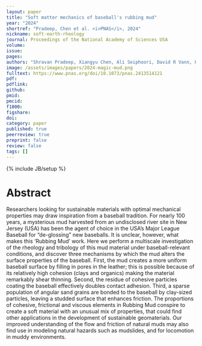 ```yaml
---
layout: paper
title: "Soft matter mechanics of baseball's rubbing mud"
year: "2024"
shortref: "Pradeep, Chen et al. <i>PNAS</i>, 2024"
nickname: soft-earth-rheology
journal: Proceedings of the National Academy of Sciences USA 
volume: 
issue: 
pages: 
authors: "Shravan Pradeep, Xiangyu Chen, Ali Seiphoori, David R Vann, Paulo E Arratia, Douglas J Jerolmack"
image: /assets/images/papers/2024-magic-mud.png
fulltext: https://www.pnas.org/doi/10.1073/pnas.2413514121
pdf: 
pdflink: 
github: 
pmid: 
pmcid: 
f1000: 
figshare: 
doi: 
category: paper
published: true
peerreview: true
preprint: false
review: false
tags: []
---
```

{% include JB/setup %}

# Abstract 

Researchers looking for sustainable materials with optimal mechanical properties may draw inspiration from a baseball tradition. For nearly 100 years, a mysterious mud harvested from an undisclosed river site in New Jersey (USA) has been the agent of choice in the USA’s Major League Baseball for “de-glossing” new baseballs. It is unclear, however, what makes this ‘Rubbing Mud’ work. Here we perform a multiscale investigation of the rheology and tribology of this mud material under baseball-relevant conditions, and discover three mechanisms by which the mud alters the surface properties of the baseball. First, the mud creates a more uniform baseball surface by filling in pores in the leather; this is possible because of its relatively high cohesion (clays and organics) making the material remarkably shear thinning. Second, the residue of cohesive particles coating the baseball effectively doubles contact adhesion. Third, a sparse population of angular sand grains are bonded to the baseball by clay-sized particles, leaving a studded surface that enhances friction. The proportions of cohesive, frictional and viscous elements in Rubbing Mud conspire to create a soft material with an unusual mix of properties, that could find other applications in the development of sustainable geomaterials. Our improved understanding of the flow and friction of natural muds may also find use in modeling natural hazards such as mudslides, and for locomotion in muddy environments.